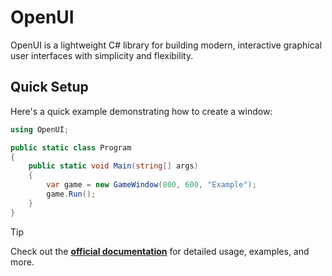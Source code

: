 # **OpenUI**

OpenUI is a lightweight C# library for building modern, interactive graphical user interfaces with simplicity and flexibility.

<!-- ## **Installation**  -->

## **Quick Setup**

Here's a quick example demonstrating how to create a window:

```cs
using OpenUI;

public static class Program
{
    public static void Main(string[] args)
    {
        var game = new GameWindow(800, 600, "Example");
        game.Run();
    }
}
```
> [!TIP]
> Check out the **[official documentation](https://github.com/openui-project/openui/wiki)** for detailed usage, examples, and more.
